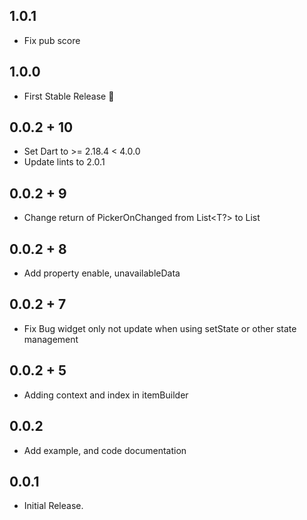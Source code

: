 ## 1.0.1

- Fix pub score

## 1.0.0

- First Stable Release :rocket:

## 0.0.2 + 10

- Set Dart to >= 2.18.4 < 4.0.0
- Update lints to 2.0.1

## 0.0.2 + 9

- Change return of PickerOnChanged from List<T?> to List<T>

## 0.0.2 + 8

- Add property enable, unavailableData

## 0.0.2 + 7

- Fix Bug widget only not update when using setState or other state management

## 0.0.2 + 5

- Adding context and index in itemBuilder

## 0.0.2

- Add example, and code documentation

## 0.0.1

- Initial Release.
